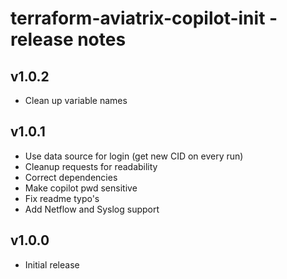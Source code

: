 # terraform-aviatrix-copilot-init - release notes

## v1.0.2
- Clean up variable names

## v1.0.1
- Use data source for login (get new CID on every run)
- Cleanup requests for readability
- Correct dependencies
- Make copilot pwd sensitive
- Fix readme typo's
- Add Netflow and Syslog support

## v1.0.0
- Initial release